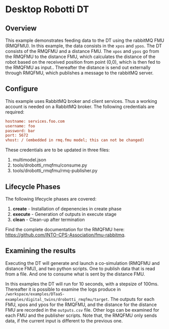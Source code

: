 # Desktop Robotti DT

## Overview

This example demonstrates feeding data to the DT using the rabbitMQ FMU (RMQFMU).
In this example, the data consists in the ```xpos``` and ```ypos```.
The DT consists of the RMQFMU and a distance FMU.
The ```xpos``` and ```ypos``` go from the RMQFMU to the distance FMU, which calculates the distance of the robot based on the received position from point (0,0), which is then fed to the RMQFMU as input..
Thereafter the distance is send out externally through RMQFMU, which publishes a message to the rabbitMQ server.

## Configure

This example uses RabbitMQ broker and client services. Thus a working account
is needed on a RabbitMQ broker. The following credentials are required:

```ini
hostname: services.foo.com
username: foo
password: bar
port: 5672
vhost: / (embedded in rmq.fmu model; this can not be changed)
```

These credentials are to be updated in three files:

1. multimodel.json
1. tools/drobotti_rmqfmu/consume.py
1. tools/drobotti_rmqfmu/rmq-publisher.py

## Lifecycle Phases

The following lifecycle phases are covered:

1) **create** - Installation of depenencies in create phase
2) **execute** - Generation of outputs in execute stage
3) **clean** - Clean-up after termination

Find the complete documentation for the RMQFMU here: https://github.com/INTO-CPS-Association/fmu-rabbitmq.

## Examining the results

Executing the DT will generate and launch a co-simulation (RMQFMU and distance FMU), and two python scripts.
One to publish data that is read from a file. And one to consume what is sent by the distance FMU.

In this examples the DT will run for 10 seconds, with a stepsize of 100ms. 
Thereafter it is possible to examine the logs produce in ```/workspace/examples/DTaaS-examples/digital_twins/drobotti_rmqfmu/target```.
The outputs for each FMU, xpos and ypos for the RMQFMU, and the distance for the distance FMU are recorded in the ```outputs.csv``` file.
Other logs can be examined for each FMU and the publisher scripts.
Note that, the RMQFMU only sends data, if the current input is different to the previous one.

